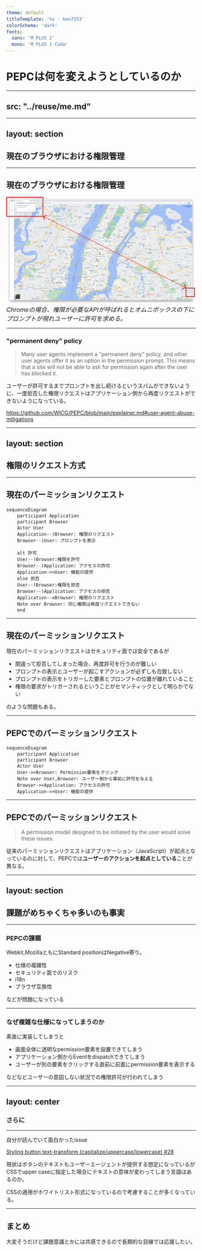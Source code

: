 ```yaml
---
theme: default
titleTemplate: '%s - ken7253'
colorSchema: 'dark'
fonts:
  sans: 'M PLUS 2'
  mono: 'M PLUS 1 Code'
---
```


# PEPCは何を変えようとしているのか

---
src: "../reuse/me.md"
---

---
layout: section
---

## 現在のブラウザにおける権限管理

---

## 現在のブラウザにおける権限管理

<img alt="Google Mapでの例画面右下にある位置情報のボタンをクリックすると反対側でプロンプトが起動している画面をスクリーンショットで表している" src="https://github.com/WICG/PEPC/raw/main/images/image2.png" width="650" style="display: flex; margin: auto;" />
<em style="font-size: 16px;">Chromeの場合、権限が必要なAPIが呼ばれるとオムニボックスの下にプロンプトが現れユーザーに許可を求める。</em>

---

### "permanent deny" policy

> Many user agents implement a "permanent deny" policy, and other user agents offer it as an option in the permission prompt. This means that a site will not be able to ask for permission again after the user has blocked it.

ユーザーが許可するまでプロンプトを出し続けるというスパムができないように、一度拒否した権限リクエストはアプリケーション側から再度リクエストができないようになっている。

https://github.com/WICG/PEPC/blob/main/explainer.md#user-agent-abuse-mitigations

---
layout: section
---

## 権限のリクエスト方式

---

## 現在のパーミッションリクエスト

```mermaid
sequenceDiagram
    participant Application
    participant Browser
    Actor User
    Application--)Browser: 権限のリクエスト
    Browser--)User: プロンプトを表示

    alt 許可
    User--)Browser:権限を許可
    Browser--)Application: アクセスの許可
    Application->>User: 機能の提供
    else 拒否
    User--)Browser:権限を拒否
    Browser--)Application: アクセスの拒否
    Application--xBrowser: 権限のリクエスト
    Note over Browser: 同じ権限は再度リクエストできない
    end
```

---

## 現在のパーミッションリクエスト

現在のパーミッションリクエストはセキュリティ面では安全であるが

- 間違って拒否してしまった場合、再度許可を行うのが難しい
- プロンプトの表示とユーザーが起こすアクションが必ずしも合致しない
- プロンプトの表示をトリガーした要素とプロンプトの位置が離れていること
- 権限の要求がトリガーされるということがセマンティックとして明らかでない

のような問題もある。

---

## PEPCでのパーミッションリクエスト

```mermaid
sequenceDiagram
    participant Application
    participant Browser
    Actor User
    User->>Browser: Permission要素をクリック
    Note over User,Browser: ユーザー側から事前に許可を与える
    Browser->>Application: アクセスの許可
    Application->>User: 機能の提供
```

---

## PEPCでのパーミッションリクエスト

> A permission model designed to be initiated by the user would solve these issues.

従来のパーミッションリクエストはアプリケーション（JavaScript）が起点となっているのに対して、PEPCでは**ユーザーのアクションを起点としている**ことが異なる。

---
layout: section
---

## 課題がめちゃくちゃ多いのも事実 

---

### PEPCの課題

Webkit,MozillaともにStandard positionはNegative寄り。

- 仕様の複雑性
- セキュリティ面でのリスク
- i18n
- ブラウザ互換性

などが問題になっている

---

### なぜ複雑な仕様になってしまうのか

素直に実装してしまうと

- 画面全体に透明なpermission要素を設置できてしまう
- アプリケーション側からEventをdispatchできてしまう
- ユーザーが別の要素をクリックする直前に前面にpermission要素を表示する

などなどユーザーの意図しない状況での権限許可が行われてしまう

---
layout: center
---

### さらに

---

自分が読んでいて面白かったissue

[Styling button text-transform (capitalize/uppercase/lowercase) #28](https://github.com/WICG/PEPC/issues/28)

現状はボタンのテキストもユーザーエージェントが提供する想定になっているがCSSでupper caseに指定した場合にテキストの意味が変わってしまう言語はあるのか。

CSSの適用がホワイトリスト形式になっているので考慮することが多くなっている。

---

## まとめ

大変そうだけど課題意識とかには共感できるので長期的な目線では応援したい。
